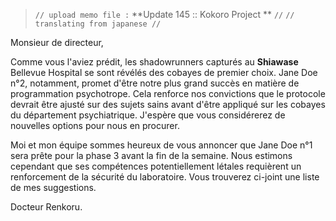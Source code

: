 ﻿> `// upload memo file :` **Update 145 :: Kokoro Project ** `//`
> `// translating from japanese //`

Monsieur de directeur,

Comme vous l'aviez prédit, les shadowrunners capturés au **Shiawase** Bellevue Hospital se sont révélés des cobayes de premier choix. Jane Doe n°2, notamment, promet d'être notre plus grand succès en matière de programmation psychotrope. Cela renforce nos convictions que le protocole devrait être ajusté sur des sujets sains avant d'être appliqué sur les cobayes du département psychiatrique. J'espère que vous considérerez de nouvelles options pour nous en procurer.

Moi et mon équipe sommes heureux de vous annoncer que Jane Doe n°1 sera prête pour la phase 3 avant la fin de la semaine. Nous estimons cependant que ses compétences potentiellement létales requièrent un renforcement de la sécurité du laboratoire. Vous trouverez ci-joint une liste de mes suggestions.

Docteur Renkoru.
